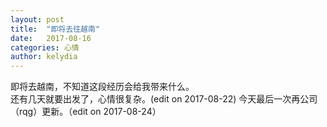 ```yaml
---
layout: post
title:  "即将去往越南"
date:   2017-08-16
categories: 心情
author: kelydia
---
```


即将去越南，不知道这段经历会给我带来什么。<br/>
还有几天就要出发了，心情很复杂。(edit on 2017-08-22)
今天最后一次再公司（rqg）更新。（edit on 2017-08-24）